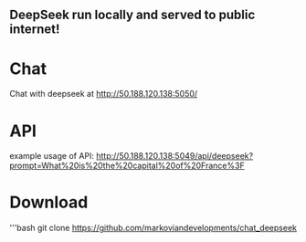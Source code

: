 ## DeepSeek run locally and served to public internet!


# Chat
Chat with deepseek at http://50.188.120.138:5050/



# API
example usage of API:
http://50.188.120.138:5049/api/deepseek?prompt=What%20is%20the%20capital%20of%20France%3F

# Download
'''bash
git clone https://github.com/markoviandevelopments/chat_deepseek
